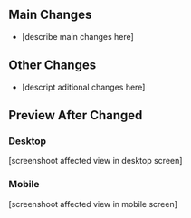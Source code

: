 ## Main Changes

- [describe main changes here]

## Other Changes

- [descript aditional changes here]

## Preview After Changed

### Desktop

[screenshoot affected view in desktop screen]

### Mobile

[screenshoot affected view in mobile screen]
